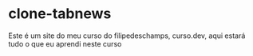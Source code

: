# clone-tabnews

Este é um site do meu curso do filipedeschamps, curso.dev, aqui estará tudo o que eu aprendi neste curso
